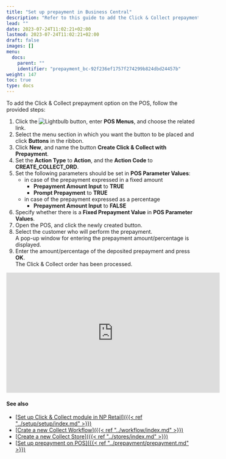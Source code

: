 ```yaml
---
title: "Set up prepayment in Business Central"
description: "Refer to this guide to add the Click & Collect prepayment option on the POS."
lead: ""
date: 2023-07-24T11:02:21+02:00
lastmod: 2023-07-24T11:02:21+02:00
draft: false
images: []
menu:
  docs:
    parent: ""
    identifier: "prepayment_bc-92f236ef1757f274299b824dbd24457b"
weight: 147
toc: true
type: docs
---
```


To add the Click & Collect prepayment option on the POS, follow the provided steps:

1. Click the ![Lightbulb](Lightbulb_icon.PNG) button, enter **POS Menus**, and choose the related link.    
2. Select the menu section in which you want the button to be placed and click **Buttons** in the ribbon.
3. Click **New**, and name the button **Create Click & Collect with Prepayment**.
4. Set the **Action Type** to **Action**, and the **Action Code** to **CREATE_COLLECT_ORD**.
5. Set the following parameters should be set in **POS Parameter Values**:
   - in case of the prepayment expressed in a fixed amount
     - **Prepayment Amount Input** to **TRUE**
     - **Prompt Prepayment** to **TRUE**
   - in case of the prepayment expressed as a percentage
     - **Prepayment Amount Input** to **FALSE**
6. Specify whether there is a **Fixed Prepayment Value** in **POS Parameter Values**.
7. Open the POS, and click the newly created button.     
8. Select the customer who will perform the prepayment.    
   A pop-up window for entering the prepayment amount/percentage is displayed.
9. Enter the amount/percentage of the deposited prepayment and press **OK**.    
    The Click & Collect order has been processed.

<iframe width="560" height="315" src="https://www.youtube.com/embed/XvXVOwxP2xk" title="YouTube video player" frameborder="0" allow="accelerometer; autoplay; clipboard-write; encrypted-media; gyroscope; picture-in-picture; web-share" allowfullscreen></iframe>

#### See also

- [<ins>Set up Click & Collect module in NP Retail<ins>]({{< ref "../setup/setup/index.md" >}})
- [<ins>Crate a new Collect Workflow<ins>]({{< ref "../workflow/index.md" >}})
- [<ins>Create a new Collect Store<ins>]({{< ref "../stores/index.md" >}})
- [<ins>Set up prepayment on POS<ins>]({{< ref "../prepayment/prepayment.md" >}})